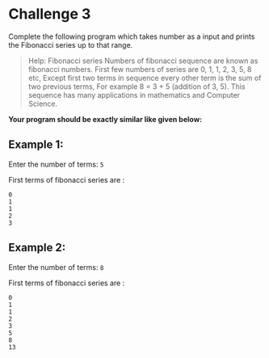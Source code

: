 # Challenge 3

Complete the following program which takes number as a input and prints the
Fibonacci series up to that range.

> Help: Fibonacci series
Numbers of fibonacci sequence are known as fibonacci numbers. First few numbers of series are 0, 1, 1, 2, 3, 5, 8 etc, Except first two terms in sequence every other term is the sum of two previous terms, For example 8 = 3 + 5 (addition of 3, 5). This sequence has many applications in mathematics and Computer Science.

**Your program should be exactly similar like given below:**

## Example 1:

Enter the number of terms: `5`

First terms of fibonacci series are :
```
0
1
1
2
3
```

## Example 2:

Enter the number of terms: `8`

First terms of fibonacci series are :
```
0
1
1
2
3
5
8
13
```